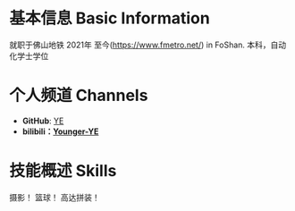# 基本信息 Basic Information

就职于佛山地铁 2021年 至今(https://www.fmetro.net/) in FoShan.
本科，自动化学士学位

# 个人频道 Channels

* **GitHub**: [YE](https://github.com/YoungerYE)
* **bilibili：[Younger-YE](https://space.bilibili.com/11174615?spm_id_from=333.1007.0.0)**


# 技能概述 Skills

摄影！
篮球！
高达拼装！




